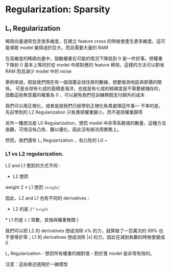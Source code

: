 # Regularization: Sparsity

## L₁ Regularization

稀疏向量通常包含很多維度，在建立 feature cross 的時候會產生更多維度，這可能導致 model 變得過於巨大，而且需要大量的 RAM

在高維度的稀疏向量中，鼓勵權重在可能的情況下降低到 0 是一件好事。把權重下降到 0 基本上等同於從 model 中將對應的 feature 移除。這樣的方法可以節省 RAM 而且減少 model 中的 noise

舉例來說，假設我們現在有一個涵蓋全球住房的數據，想要推測地區與房價的關係。
可是全球有七成的面積是海洋，也就是有七成的經緯度是不需要被儲存的，鼓勵這些無意義的權重為 0 ，可以避免我們在訓練期間支付額外的成本

我們可以用正規化，或者是說我們已經學到正規化負責處理這件事～
不幸的是，先前學到的 L2 Regularization 只負責把權重變小，而不是把權重歸零

另外一種想法是 L0 Regularization，懲罰 model 中非零系数值的數量，這種方法直觀，可惜沒有凸性、難以優化，因此沒有辦法用實務上。

然而，我們還有 L₁ Regularization ，有凸性的 L0 ~

### L1 vs L2 regularization.

L2 and L1 懲罰的方式不同 :

* L2 懲罰 <math>
 <msup>
  <mi>weight</mi>
  <mn>2</mn>
 </msup>
</math>
* L1 懲罰 <math>
  <mo>|</mo>
  <mrow>
  	<mi>weight</mi>
  </mrow>
  <mo>|</mo>
</math>

因此，L2 and L1 也有不同的 derivatives :

* L2 的是 <math>
  <mn>2</mn>
  <mo>*</mo>
  <mi>weight</mi>
</math>
* L1 的是 <math>
  <mrow>
  	<mi>k</mi>
  </mrow>
</math> ( 常數，其值與權重無關 )

我們可以把 L2 的 derivatives 想成消除 x% 的力，就算做了一百萬次的 99% 也不會等於零；L1 的 derivatives 想成消除 |x| 的力，因此在減到負數的時候會變成 0

L₁ Regularization - 懲罰所有權重的絕對值 - 對於寬
model 是非常有效的。

注意：這些敘述適用於一維模型


